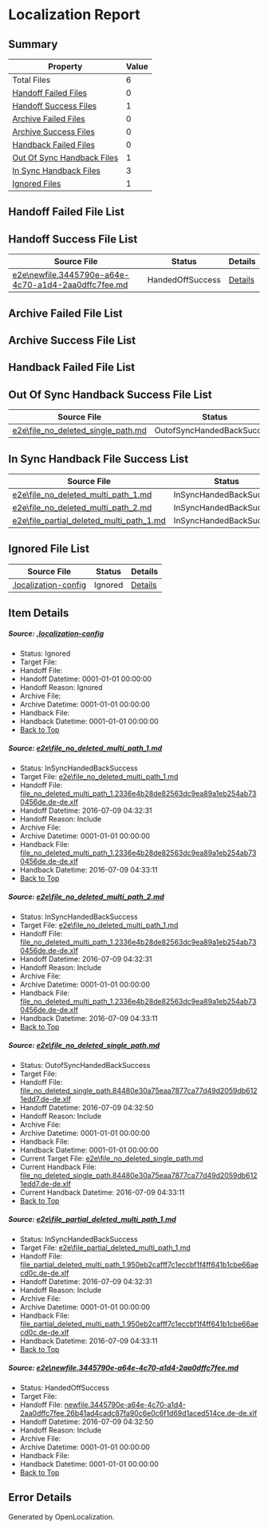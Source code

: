 # <a name='report-top'></a> Localization Report

## Summary
 Property | Value 
 -------- | ----- 
 Total Files | 6
[ Handoff Failed Files ](#handoff-failed-list)| 0
[ Handoff Success Files ](#handoff-success-list)| 1
[ Archive Failed Files ](#archive-failed-list)| 0
[ Archive Success Files ](#archive-success-list)| 0
[ Handback Failed Files ](#handback-failed-list)| 0
[ Out Of Sync Handback Files ](#outofsync-handback-success-list)| 1
[ In Sync Handback Files ](#insync-handback-success-list)| 3
[ Ignored Files ](#ignored-list)| 1

## <a name='handoff-failed-list'></a> Handoff Failed File List

## <a name='handoff-success-list'></a> Handoff Success File List
 Source File | Status | Details 
 ----------- | ------ | ------- 
 [e2e\newfile.3445790e-a64e-4c70-a1d4-2aa0dffc7fee.md](https://github.com/OpenLocalizationTestOrg/oltest/blob/a008dab2f938a4375499b03fff9989249b3948eb/e2e/newfile.3445790e-a64e-4c70-a1d4-2aa0dffc7fee.md) | HandedOffSuccess | [Details](#ff90e544f846eb2f454f1592dfd5361f93c9a9365)

## <a name='archive-failed-list'></a> Archive Failed File List

## <a name='archive-success-list'></a> Archive Success File List

## <a name='handback-failed-list'></a> Handback Failed File List

## <a name='outofsync-handback-success-list'></a> Out Of Sync Handback Success File List
 Source File | Status | Details 
 ----------- | ------ | ------- 
 [e2e\file_no_deleted_single_path.md](https://github.com/OpenLocalizationTestOrg/oltest/blob/a008dab2f938a4375499b03fff9989249b3948eb/e2e/file_no_deleted_single_path.md) | OutofSyncHandedBackSuccess | [Details](#da41c2a288165a81f1e0c3381e1357942e1be3e33)

## <a name='insync-handback-success-list'></a> In Sync Handback File Success List
 Source File | Status | Details 
 ----------- | ------ | ------- 
 [e2e\file_no_deleted_multi_path_1.md](https://github.com/OpenLocalizationTestOrg/oltest/blob/25447668f0584c242c207efa5dc910af0f8287d6/e2e/file_no_deleted_multi_path_1.md) | InSyncHandedBackSuccess | [Details](#5f04eb0119197edc0ecc48a3fbc99b92d485dc971)
 [e2e\file_no_deleted_multi_path_2.md](https://github.com/OpenLocalizationTestOrg/oltest/blob/a008dab2f938a4375499b03fff9989249b3948eb/e2e/file_no_deleted_multi_path_2.md) | InSyncHandedBackSuccess | [Details](#5f04eb0119197edc0ecc48a3fbc99b92d485dc972)
 [e2e\file_partial_deleted_multi_path_1.md](https://github.com/OpenLocalizationTestOrg/oltest/blob/25447668f0584c242c207efa5dc910af0f8287d6/e2e/file_partial_deleted_multi_path_1.md) | InSyncHandedBackSuccess | [Details](#767401f035be255bd577bb87dc5ab8cb00e52efa4)

## <a name='ignored-list'></a> Ignored File List
 Source File | Status | Details 
 ----------- | ------ | ------- 
 [.localization-config](https://github.com/OpenLocalizationTestOrg/oltest/blob/a008dab2f938a4375499b03fff9989249b3948eb/.localization-config) | Ignored | [Details](#3d4f252ac210baf56311d7e97dcc2db10974dbd20)

## Item Details
##### <a name='3d4f252ac210baf56311d7e97dcc2db10974dbd20'></a> Source: [.localization-config](https://github.com/OpenLocalizationTestOrg/oltest/blob/a008dab2f938a4375499b03fff9989249b3948eb/.localization-config)
* Status: Ignored
* Target File: 
* Handoff File: 
* Handoff Datetime: 0001-01-01 00:00:00
* Handoff Reason: Ignored
* Archive File: 
* Archive Datetime: 0001-01-01 00:00:00
* Handback File: 
* Handback Datetime: 0001-01-01 00:00:00
* [Back to Top](#report-top)

##### <a name='5f04eb0119197edc0ecc48a3fbc99b92d485dc971'></a> Source: [e2e\file_no_deleted_multi_path_1.md](https://github.com/OpenLocalizationTestOrg/oltest/blob/25447668f0584c242c207efa5dc910af0f8287d6/e2e/file_no_deleted_multi_path_1.md)
* Status: InSyncHandedBackSuccess
* Target File: [e2e\file_no_deleted_multi_path_1.md](https://github.com/OpenLocalizationTestOrg/oltest-dede-fly/blob/bee1f499ffc2dafcad69fbced3ac387513f03ca5/e2e/file_no_deleted_multi_path_1.md)
* Handoff File: [file_no_deleted_multi_path_1.2336e4b28de82563dc9ea89a1eb254ab730456de.de-de.xlf](https://github.com/OpenLocalizationTestOrg/olhandoff-e2e/blob/7548a972bee95ca53a51c2384b66d11d641723e5/ol-handoff/OpenLocalizationTestOrg/oltest-dede-fly/ci/mt/file_no_deleted_multi_path_1.2336e4b28de82563dc9ea89a1eb254ab730456de.de-de.xlf)
* Handoff Datetime: 2016-07-09 04:32:31
* Handoff Reason: Include
* Archive File: 
* Archive Datetime: 0001-01-01 00:00:00
* Handback File: [file_no_deleted_multi_path_1.2336e4b28de82563dc9ea89a1eb254ab730456de.de-de.xlf](https://github.com/OpenLocalizationTestOrg/olhandback-e2e/blob/17a0fed8c73287b5b54528caf9ecc7f89904cc52/ol-handback/OpenLocalizationTestOrg/oltest-dede-fly/ci/mt/file_no_deleted_multi_path_1.2336e4b28de82563dc9ea89a1eb254ab730456de.de-de.xlf)
* Handback Datetime: 2016-07-09 04:33:11
* [Back to Top](#report-top)

##### <a name='5f04eb0119197edc0ecc48a3fbc99b92d485dc972'></a> Source: [e2e\file_no_deleted_multi_path_2.md](https://github.com/OpenLocalizationTestOrg/oltest/blob/a008dab2f938a4375499b03fff9989249b3948eb/e2e/file_no_deleted_multi_path_2.md)
* Status: InSyncHandedBackSuccess
* Target File: [e2e\file_no_deleted_multi_path_1.md](https://github.com/OpenLocalizationTestOrg/oltest-dede-fly/blob/bee1f499ffc2dafcad69fbced3ac387513f03ca5/e2e/file_no_deleted_multi_path_1.md)
* Handoff File: [file_no_deleted_multi_path_1.2336e4b28de82563dc9ea89a1eb254ab730456de.de-de.xlf](https://github.com/OpenLocalizationTestOrg/olhandoff-e2e/blob/7548a972bee95ca53a51c2384b66d11d641723e5/ol-handoff/OpenLocalizationTestOrg/oltest-dede-fly/ci/mt/file_no_deleted_multi_path_1.2336e4b28de82563dc9ea89a1eb254ab730456de.de-de.xlf)
* Handoff Datetime: 2016-07-09 04:32:31
* Handoff Reason: Include
* Archive File: 
* Archive Datetime: 0001-01-01 00:00:00
* Handback File: [file_no_deleted_multi_path_1.2336e4b28de82563dc9ea89a1eb254ab730456de.de-de.xlf](https://github.com/OpenLocalizationTestOrg/olhandback-e2e/blob/17a0fed8c73287b5b54528caf9ecc7f89904cc52/ol-handback/OpenLocalizationTestOrg/oltest-dede-fly/ci/mt/file_no_deleted_multi_path_1.2336e4b28de82563dc9ea89a1eb254ab730456de.de-de.xlf)
* Handback Datetime: 2016-07-09 04:33:11
* [Back to Top](#report-top)

##### <a name='da41c2a288165a81f1e0c3381e1357942e1be3e33'></a> Source: [e2e\file_no_deleted_single_path.md](https://github.com/OpenLocalizationTestOrg/oltest/blob/a008dab2f938a4375499b03fff9989249b3948eb/e2e/file_no_deleted_single_path.md)
* Status: OutofSyncHandedBackSuccess
* Target File: 
* Handoff File: [file_no_deleted_single_path.84480e30a75eaa7877ca77d49d2059db6121edd7.de-de.xlf](https://github.com/OpenLocalizationTestOrg/olhandoff-e2e/blob/21314f04943b8e3126e8fff6f670ac4cf1088ce4/ol-handoff/OpenLocalizationTestOrg/oltest-dede-fly/ci/mt/file_no_deleted_single_path.84480e30a75eaa7877ca77d49d2059db6121edd7.de-de.xlf)
* Handoff Datetime: 2016-07-09 04:32:50
* Handoff Reason: Include
* Archive File: 
* Archive Datetime: 0001-01-01 00:00:00
* Handback File: 
* Handback Datetime: 0001-01-01 00:00:00
* Current Target File: [e2e\file_no_deleted_single_path.md](https://github.com/OpenLocalizationTestOrg/oltest-dede-fly/blob/bee1f499ffc2dafcad69fbced3ac387513f03ca5/e2e/file_no_deleted_single_path.md)
* Current Handback File: [file_no_deleted_single_path.84480e30a75eaa7877ca77d49d2059db6121edd7.de-de.xlf](https://github.com/OpenLocalizationTestOrg/olhandback-e2e/blob/17a0fed8c73287b5b54528caf9ecc7f89904cc52/ol-handback/OpenLocalizationTestOrg/oltest-dede-fly/ci/mt/file_no_deleted_single_path.84480e30a75eaa7877ca77d49d2059db6121edd7.de-de.xlf)
* Current Handback Datetime: 2016-07-09 04:33:11
* [Back to Top](#report-top)

##### <a name='767401f035be255bd577bb87dc5ab8cb00e52efa4'></a> Source: [e2e\file_partial_deleted_multi_path_1.md](https://github.com/OpenLocalizationTestOrg/oltest/blob/25447668f0584c242c207efa5dc910af0f8287d6/e2e/file_partial_deleted_multi_path_1.md)
* Status: InSyncHandedBackSuccess
* Target File: [e2e\file_partial_deleted_multi_path_1.md](https://github.com/OpenLocalizationTestOrg/oltest-dede-fly/blob/bee1f499ffc2dafcad69fbced3ac387513f03ca5/e2e/file_partial_deleted_multi_path_1.md)
* Handoff File: [file_partial_deleted_multi_path_1.950eb2cafff7c1eccbf1f4ff641b1cbe66aecd0c.de-de.xlf](https://github.com/OpenLocalizationTestOrg/olhandoff-e2e/blob/7548a972bee95ca53a51c2384b66d11d641723e5/ol-handoff/OpenLocalizationTestOrg/oltest-dede-fly/ci/mt/file_partial_deleted_multi_path_1.950eb2cafff7c1eccbf1f4ff641b1cbe66aecd0c.de-de.xlf)
* Handoff Datetime: 2016-07-09 04:32:31
* Handoff Reason: Include
* Archive File: 
* Archive Datetime: 0001-01-01 00:00:00
* Handback File: [file_partial_deleted_multi_path_1.950eb2cafff7c1eccbf1f4ff641b1cbe66aecd0c.de-de.xlf](https://github.com/OpenLocalizationTestOrg/olhandback-e2e/blob/17a0fed8c73287b5b54528caf9ecc7f89904cc52/ol-handback/OpenLocalizationTestOrg/oltest-dede-fly/ci/mt/file_partial_deleted_multi_path_1.950eb2cafff7c1eccbf1f4ff641b1cbe66aecd0c.de-de.xlf)
* Handback Datetime: 2016-07-09 04:33:11
* [Back to Top](#report-top)

##### <a name='ff90e544f846eb2f454f1592dfd5361f93c9a9365'></a> Source: [e2e\newfile.3445790e-a64e-4c70-a1d4-2aa0dffc7fee.md](https://github.com/OpenLocalizationTestOrg/oltest/blob/a008dab2f938a4375499b03fff9989249b3948eb/e2e/newfile.3445790e-a64e-4c70-a1d4-2aa0dffc7fee.md)
* Status: HandedOffSuccess
* Target File: 
* Handoff File: [newfile.3445790e-a64e-4c70-a1d4-2aa0dffc7fee.26b41ad4cadc87fa90c6e0c6f1d69d1aced514ce.de-de.xlf](https://github.com/OpenLocalizationTestOrg/olhandoff-e2e/blob/21314f04943b8e3126e8fff6f670ac4cf1088ce4/ol-handoff/OpenLocalizationTestOrg/oltest-dede-fly/ci/mt/newfile.3445790e-a64e-4c70-a1d4-2aa0dffc7fee.26b41ad4cadc87fa90c6e0c6f1d69d1aced514ce.de-de.xlf)
* Handoff Datetime: 2016-07-09 04:32:50
* Handoff Reason: Include
* Archive File: 
* Archive Datetime: 0001-01-01 00:00:00
* Handback File: 
* Handback Datetime: 0001-01-01 00:00:00
* [Back to Top](#report-top)


## Error Details

Generated by OpenLocalization.
